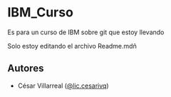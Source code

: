 # IBM_Curso
Es para un curso de IBM sobre git que estoy llevando

Solo estoy editando el archivo Readme.mdñ

## Autores

- César Villarreal ([@lic.cesarivq](https://github.com/cesarivq)) 